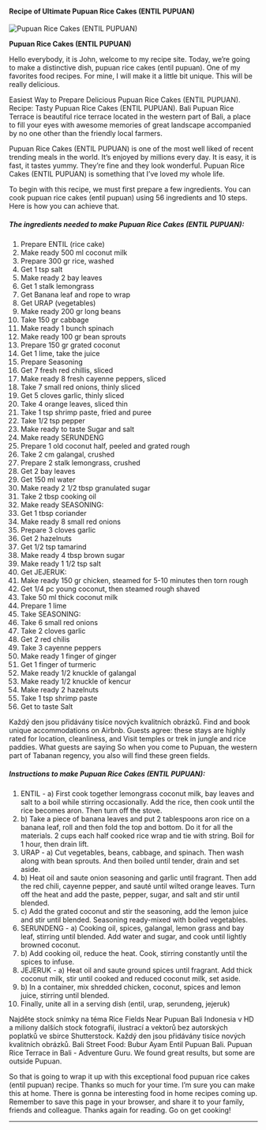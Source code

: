             

#### Recipe of Ultimate Pupuan Rice Cakes (ENTIL PUPUAN)

![Pupuan Rice Cakes (ENTIL PUPUAN)](https://img-global.cpcdn.com/recipes/2535964_e51b9bb9928b8fe8/751x532cq70/pupuan-rice-cakes-entil-pupuan-recipe-main-photo.jpg)

**Pupuan Rice Cakes (ENTIL PUPUAN)**

Hello everybody, it is John, welcome to my recipe site. Today, we’re going to make a distinctive dish, pupuan rice cakes (entil pupuan). One of my favorites food recipes. For mine, I will make it a little bit unique. This will be really delicious.

Easiest Way to Prepare Delicious Pupuan Rice Cakes (ENTIL PUPUAN). Recipe: Tasty Pupuan Rice Cakes (ENTIL PUPUAN). Bali Pupuan Rice Terrace is beautiful rice terrace located in the western part of Bali, a place to fill your eyes with awesome memories of great landscape accompanied by no one other than the friendly local farmers.

Pupuan Rice Cakes (ENTIL PUPUAN) is one of the most well liked of recent trending meals in the world. It’s enjoyed by millions every day. It is easy, it is fast, it tastes yummy. They’re fine and they look wonderful. Pupuan Rice Cakes (ENTIL PUPUAN) is something that I’ve loved my whole life.

To begin with this recipe, we must first prepare a few ingredients. You can cook pupuan rice cakes (entil pupuan) using 56 ingredients and 10 steps. Here is how you can achieve that.

##### The ingredients needed to make Pupuan Rice Cakes (ENTIL PUPUAN):

1.  Prepare ENTIL (rice cake)
2.  Make ready 500 ml coconut milk
3.  Prepare 300 gr rice, washed
4.  Get 1 tsp salt
5.  Make ready 2 bay leaves
6.  Get 1 stalk lemongrass
7.  Get Banana leaf and rope to wrap
8.  Get URAP (vegetables)
9.  Make ready 200 gr long beans
10.  Take 150 gr cabbage
11.  Make ready 1 bunch spinach
12.  Make ready 100 gr bean sprouts
13.  Prepare 150 gr grated coconut
14.  Get 1 lime, take the juice
15.  Prepare Seasoning
16.  Get 7 fresh red chillis, sliced
17.  Make ready 8 fresh cayenne peppers, sliced
18.  Take 7 small red onions, thinly sliced
19.  Get 5 cloves garlic, thinly sliced
20.  Take 4 orange leaves, sliced thin
21.  Take 1 tsp shrimp paste, fried and puree
22.  Take 1/2 tsp pepper
23.  Make ready to taste Sugar and salt
24.  Make ready SERUNDENG
25.  Prepare 1 old coconut half, peeled and grated rough
26.  Take 2 cm galangal, crushed
27.  Prepare 2 stalk lemongrass, crushed
28.  Get 2 bay leaves
29.  Get 150 ml water
30.  Make ready 2 1/2 tbsp granulated sugar
31.  Take 2 tbsp cooking oil
32.  Make ready SEASONING:
33.  Get 1 tbsp coriander
34.  Make ready 8 small red onions
35.  Prepare 3 cloves garlic
36.  Get 2 hazelnuts
37.  Get 1/2 tsp tamarind
38.  Make ready 4 tbsp brown sugar
39.  Make ready 1 1/2 tsp salt
40.  Get JEJERUK:
41.  Make ready 150 gr chicken, steamed for 5-10 minutes then torn rough
42.  Get 1/4 pc young coconut, then steamed rough shaved
43.  Take 50 ml thick coconut milk
44.  Prepare 1 lime
45.  Take SEASONING:
46.  Take 6 small red onions
47.  Take 2 cloves garlic
48.  Get 2 red chilis
49.  Take 3 cayenne peppers
50.  Make ready 1 finger of ginger
51.  Get 1 finger of turmeric
52.  Make ready 1/2 knuckle of galangal
53.  Make ready 1/2 knuckle of kencur
54.  Make ready 2 hazelnuts
55.  Take 1 tsp shrimp paste
56.  Get to taste Salt

Každý den jsou přidávány tisíce nových kvalitních obrázků. Find and book unique accommodations on Airbnb. Guests agree: these stays are highly rated for location, cleanliness, and Visit temples or trek in jungle and rice paddies. What guests are saying So when you come to Pupuan, the western part of Tabanan regency, you also will find these green fields.

##### Instructions to make Pupuan Rice Cakes (ENTIL PUPUAN):

1.  ENTIL - a) First cook together lemongrass coconut milk, bay leaves and salt to a boil while stirring occasionally. Add the rice, then cook until the rice becomes aron. Then turn off the stove.
2.  b) Take a piece of banana leaves and put 2 tablespoons aron rice on a banana leaf, roll and then fold the top and bottom. Do it for all the materials. 2 cups each half cooked rice wrap and tie with string. Boil for 1 hour, then drain lift.
3.  URAP - a) Cut vegetables, beans, cabbage, and spinach. Then wash along with bean sprouts. And then boiled until tender, drain and set aside.
4.  b) Heat oil and saute onion seasoning and garlic until fragrant. Then add the red chili, cayenne pepper, and sauté until wilted orange leaves. Turn off the heat and add the paste, pepper, sugar, and salt and stir until blended.
5.  c) Add the grated coconut and stir the seasoning, add the lemon juice and stir until blended. Seasoning ready-mixed with boiled vegetables.
6.  SERUNDENG - a) Cooking oil, spices, galangal, lemon grass and bay leaf, stirring until blended. Add water and sugar, and cook until lightly browned coconut.
7.  b) Add cooking oil, reduce the heat. Cook, stirring constantly until the spices to infuse.
8.  JEJERUK - a) Heat oil and saute ground spices until fragrant. Add thick coconut milk, stir until cooked and reduced coconut milk, set aside.
9.  b) In a container, mix shredded chicken, coconut, spices and lemon juice, stirring until blended.
10.  Finally, unite all in a serving dish (entil, urap, serundeng, jejeruk)

Najděte stock snímky na téma Rice Fields Near Pupuan Bali Indonesia v HD a miliony dalších stock fotografií, ilustrací a vektorů bez autorských poplatků ve sbírce Shutterstock. Každý den jsou přidávány tisíce nových kvalitních obrázků. Bali Street Food: Bubur Ayam Entil Pupuan Bali. Pupuan Rice Terrace in Bali - Adventure Guru. We found great results, but some are outside Pupuan.

So that is going to wrap it up with this exceptional food pupuan rice cakes (entil pupuan) recipe. Thanks so much for your time. I’m sure you can make this at home. There is gonna be interesting food in home recipes coming up. Remember to save this page in your browser, and share it to your family, friends and colleague. Thanks again for reading. Go on get cooking!

* * *